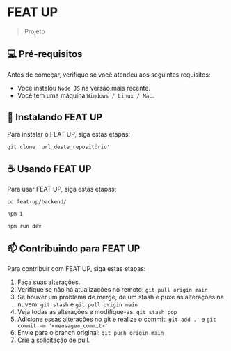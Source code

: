 # FEAT UP

> Projeto 

## 💻 Pré-requisitos

Antes de começar, verifique se você atendeu aos seguintes requisitos:

- Você instalou `Node JS` na versão mais recente.
- Você tem uma máquina `Windows / Linux / Mac`.

## 🚀 Instalando FEAT UP

Para instalar o FEAT UP, siga estas etapas:

```
git clone 'url_deste_repositório'
```

## ☕ Usando FEAT UP

Para usar FEAT UP, siga estas etapas:

```
cd feat-up/backend/
```

```
npm i
```

```
npm run dev
```

## 📫 Contribuindo para FEAT UP

Para contribuir com FEAT UP, siga estas etapas:

1. Faça suas alterações.
2. Verifique se não há atualizações no remoto: `git pull origin main`
3. Se houver um problema de merge, de um stash e puxe as alterações na nuvem: `git stash` e `git pull origin main`
4. Veja todas as alterações e modifique-as: `git stash pop`
5. Adicione essas alterações no git e realize o commit: `git add .'` e `git commit -m '<mensagem_commit>'`
6. Envie para o branch original: `git push origin main`
7. Crie a solicitação de pull.